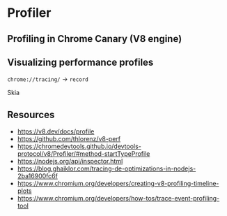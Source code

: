 # Profiler

## Profiling in Chrome Canary (V8 engine)

## Visualizing performance profiles

`chrome://tracing/` -> `record`

Skia

## Resources

- https://v8.dev/docs/profile
- https://github.com/thlorenz/v8-perf
- https://chromedevtools.github.io/devtools-protocol/v8/Profiler/#method-startTypeProfile
- https://nodejs.org/api/inspector.html
- https://blog.ghaiklor.com/tracing-de-optimizations-in-nodejs-2ba16900fc6f
- https://www.chromium.org/developers/creating-v8-profiling-timeline-plots
- https://www.chromium.org/developers/how-tos/trace-event-profiling-tool